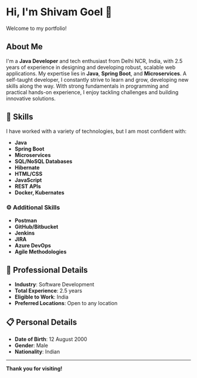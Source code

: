 # Hi, I'm Shivam Goel 👋

Welcome to my portfolio!

## About Me
I'm a **Java Developer** and tech enthusiast from Delhi NCR, India, with 2.5 years of experience in designing and developing robust, scalable web applications. My expertise lies in **Java**, **Spring Boot**, and **Microservices**. A self-taught developer, I constantly strive to learn and grow, developing new skills along the way. With strong fundamentals in programming and practical hands-on experience, I enjoy tackling challenges and building innovative solutions.

## 🚀 Skills
I have worked with a variety of technologies, but I am most confident with:

- **Java**
- **Spring Boot**
- **Microservices**
- **SQL/NoSQL Databases**
- **Hibernate**
- **HTML/CSS**
- **JavaScript**
- **REST APIs**
- **Docker, Kubernates**

### ⚙️ Additional Skills
- **Postman**
- **GitHub/Bitbucket**
- **Jenkins**
- **JIRA**
- **Azure DevOps**
- **Agile Methodologies**

## 📂 Professional Details
- **Industry**: Software Development
- **Total Experience**: 2.5 years
- **Eligible to Work**: India
- **Preferred Locations**: Open to any location

## 📋 Personal Details
- **Date of Birth**: 12 August 2000
- **Gender**: Male
- **Nationality**: Indian

---

**Thank you for visiting!**
